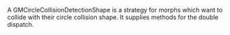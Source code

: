 A GMCircleCollisionDetectionShape is a strategy for morphs which want to collide with their circle collision shape.
It supplies methods for the double dispatch.